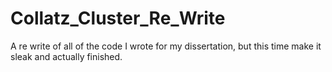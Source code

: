 # Collatz_Cluster_Re_Write
A re write of all of the code I wrote for my dissertation, but this time make it sleak and actually finished.
